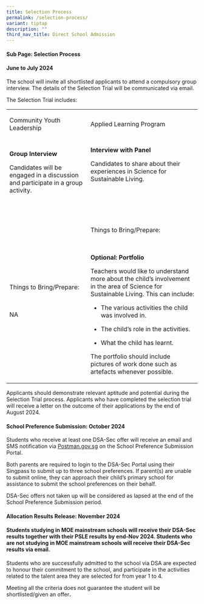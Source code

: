 ```yaml
---
title: Selection Process
permalink: /selection-process/
variant: tiptap
description: ""
third_nav_title: Direct School Admission
---
```

<h4><strong>Sub Page: Selection Process&nbsp;</strong></h4>
<h4><strong>June to July 2024</strong></h4>
<p>The school will invite all shortlisted applicants to attend a compulsory
group interview. The details of the Selection Trial will be communicated
via email.&nbsp;</p>
<p>The Selection Trial includes:</p>
<table>
<tbody>
<tr>
<td rowspan="1" colspan="1">
<p>Community Youth Leadership</p>
</td>
<td rowspan="1" colspan="1">
<p>Applied Learning Program</p>
</td>
</tr>
<tr>
<td rowspan="1" colspan="1">
<p><strong>Group Interview</strong>
</p>
<p>Candidates will be engaged in a discussion and participate in a group
activity.</p>
<p>
<br>
</p>
</td>
<td rowspan="1" colspan="1">
<p><strong>Interview with Panel</strong>
</p>
<p>Candidates to share about their experiences in Science for Sustainable
Living.</p>
<p>
<br>
<br>
<br>
</p>
</td>
</tr>
<tr>
<td rowspan="1" colspan="1">
<p>Things to Bring/Prepare:</p>
<p>
<br>
</p>
<p>NA</p>
<p></p>
</td>
<td rowspan="1" colspan="1">
<p>Things to Bring/Prepare:</p>
<p>
<br>
</p>
<p><strong>Optional: Portfolio</strong>
</p>
<p>Teachers would like to understand more about the child’s involvement in
the area of Science for Sustainable Living. This can include:</p>
<p></p>
<ul>
<li>
<p>The various activities the child was involved in.</p>
</li>
<li>
<p>The child’s role in the activities.</p>
</li>
</ul>
<ul>
<li>
<p>What the child has learnt.</p>
</li>
</ul>
<p></p>
<p>The portfolio should include pictures of work done such as artefacts whenever
possible.</p>
</td>
</tr>
</tbody>
</table>
<p>Applicants should demonstrate relevant aptitude and potential during the
Selection Trial process. Applicants who have completed the selection trial
will receive a letter on the outcome of their applications by the end of
August 2024.</p>
<h4><strong>School Preference Submission: October 2024&nbsp;</strong></h4>
<p>Students who receive at least one DSA-Sec offer will receive an email
and SMS notification via <a href="http://Postman.gov.sg" rel="noopener noreferrer nofollow" target="_blank">Postman.gov.sg</a> on the School Preference
Submission Portal.&nbsp;</p>
<p>Both parents are required to login to the DSA-Sec Portal using their Singpass
to submit up to three school preferences. If parent(s) are unable to submit
online, they can approach their child’s primary school for assistance to
submit the school preferences on their behalf.</p>
<p>DSA-Sec offers not taken up will be considered as lapsed at the end of
the School Preference Submission period.</p>
<h4><strong>Allocation Results Release: November 2024</strong></h4>
<h4>Students studying in MOE mainstream schools will receive their DSA-Sec results together with their PSLE results by end-Nov 2024. Students who are not studying in MOE mainstream schools will receive their DSA-Sec results via email.</h4>
<p>Students who are successfully admitted to the school via DSA are expected
to honour their commitment to the school, and participate in the activities
related to the talent area they are selected for from year 1 to 4.</p>
<p>Meeting all the criteria does not guarantee the student will be shortlisted/given
an offer<strong>.</strong>
</p>